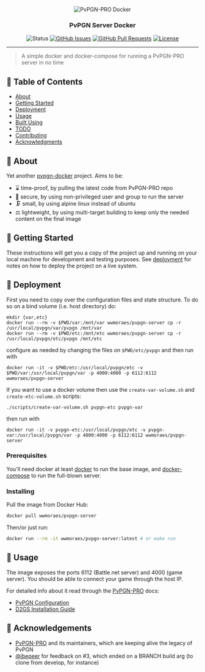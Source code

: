 <div align="center">

  ![PvPGN-PRO Docker](https://i.imgur.com/QfNbRxi.png)

### PvPGN Server Docker

![Status](https://img.shields.io/badge/status-active-success.svg)
[![GitHub Issues](https://img.shields.io/github/issues/wwmoraes/pvpgn-server-docker.svg)](https://github.com/wwmoraes/pvpgn-server-docker/issues)
[![GitHub Pull Requests](https://img.shields.io/github/issues-pr/wwmoraes/pvpgn-server-docker.svg)](https://github.com/wwmoraes/pvpgn-server-docker/pulls)
[![License](https://img.shields.io/badge/license-AL2-blue.svg)](/LICENSE)

</div>

---

> A simple docker and docker-compose for running a PvPGN-PRO server in no time

## 📝 Table of Contents

- [About](#about)
- [Getting Started](#getting_started)
- [Deployment](#deployment)
- [Usage](#usage)
- [Built Using](#built_using)
- [TODO](https://github.com/wwmoraes/pvpgn-server-docker/blob/master/TODO.md)
- [Contributing](https://github.com/wwmoraes/pvpgn-server-docker/blob/master/CONTRIBUTING.md)
- [Acknowledgments](#acknowledgement)

## 🧐 About <a name = "about"></a>

Yet another [pvpgn-docker](https://github.com/search?q=pvpgn-docker) project. Aims to be:

- ⌛ time-proof, by pulling the latest code from PvPGN-PRO repo
- 🔐 secure, by using non-privileged user and group to run the server
- 🗜 small, by using alpine linux instead of ubuntu
- ⚖ lightweight, by using multi-target building to keep only the needed content on the final image

## 🏁 Getting Started <a name = "getting_started"></a>

These instructions will get you a copy of the project up and running on your local machine for development and testing purposes. See [deployment](#deployment) for notes on how to deploy the project on a live system.

## 🚀 Deployment <a name = "deployment"></a>

First you need to copy over the configuration files and state structure. To do
so on a bind volume (i.e. host directory) do:

```shell
mkdir {var,etc}
docker run --rm -v $PWD/var:/mnt/var wwmoraes/pvpgn-server cp -r /usr/local/pvpgn/var/pvpgn /mnt/var
docker run --rm -v $PWD/etc:/mnt/etc wwmoraes/pvpgn-server cp -r /usr/local/pvpgn/etc/pvpgn /mnt/etc
```

configure as needed by changing the files on `$PWD/etc/pvpgn` and then run with

```shell
docker run -it -v $PWD/etc:/usr/local/pvpgn/etc -v $PWD/var:/usr/local/pvpgn/var -p 4000:4000 -p 6112:6112 wwmoraes/pvpgn-server
```

If you want to use a docker volume then use the `create-var-volume.sh` and `create-etc-volume.sh` scripts:

```shell
./scripts/create-var-volume.sh pvpgn-etc pvpgn-var
```

then run with

```shell
docker run -it -v pvpgn-etc:/usr/local/pvpgn/etc -v pvpgn-var:/usr/local/pvpgn/var -p 4000:4000 -p 6112:6112 wwmoraes/pvpgn-server
```

### Prerequisites

You'll need docker at least [docker](https://docs.docker.com/install/) to run the base image, and [docker-compose](https://docs.docker.com/compose/install/) to run the full-blown server.

### Installing

Pull the image from Docker Hub:

```sh
docker pull wwmoraes/pvpgn-server
```

Then/or just run:

```sh
docker run --rm -it wwmoraes/pvpgn-server:latest # or make run
```

## 🎈 Usage <a name="usage"></a>

The image exposes the ports 6112 (Battle.net server) and 4000 (game server). You should be able to connect your game through the host IP.

For detailed info about it read through the [PvPGN-PRO](https://pvpgn.pro/) docs:

- [PvPGN Configuration](https://pvpgn.pro/pvpgn_installation.html)
- [D2GS Installation Guide](https://pvpgn.pro/d2gs_installation.html)

## 🎉 Acknowledgements <a name = "acknowledgement"></a>

- [PvPGN-PRO](https://github.com/pvpgn/pvpgn-server) and its maintainers, which are keeping alive the legacy of PvPGN
- [@ibepeer](https://github.com/ibepeer) for feedback on #3, which ended on a BRANCH build arg (to clone from develop, for instance)
